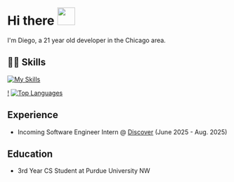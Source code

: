 # Hi there <img src="https://raw.githubusercontent.com/MartinHeinz/MartinHeinz/master/wave.gif" width="40">
I'm Diego, a 21 year old developer in the Chicago area.

## 👨‍💻 Skills
[![My Skills](https://skillicons.dev/icons?i=go,js,ts,py,java,cpp,react,fastapi,docker,aws,next)](https://skillicons.dev)

[!](https://readme-stats-two-dun.vercel.app/api/top-langs/?username=diegolara93&hide=c&layout=compact)
[![Top Languages](https://readme-stats-two-dun.vercel.app/api/top-langs/?username=diegolara93&hide=c&layout=compact)](https://github.com/anuraghazra/github-readme-stats)

## Experience
- Incoming Software Engineer Intern @ [Discover](https://www.discover.com/) (June 2025 - Aug. 2025)

## Education
- 3rd Year CS Student at Purdue University NW 

